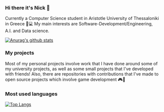 ### Hi there it's Nick 👋

<!--
**nikopetr/nikopetr** is a ✨ _special_ ✨ repository because its `README.md` (this file) appears on your GitHub profile.

Here are some ideas to get you started:

- 🔭 I’m currently working on ...
- 🌱 I’m currently learning ...
- 👯 I’m looking to collaborate on ...
- 🤔 I’m looking for help with ...
- 💬 Ask me about ...
- 📫 How to reach me: ...
- 😄 Pronouns: ...
- ⚡ Fun fact: ..
-->

Currently a Computer Science student in Aristotle University of Thessaloniki in Greece 📖💻
My main interests are Software-Development/Engineering, A.I. and Data science.

[![Anurag's github stats](https://github-readme-stats.vercel.app/api?username=nikopetr&include_all_commits&count_private=true&show_icons=true&theme=vue)](https://github.com/anuraghazra/github-readme-stats)

### My projects
Most of my personal projects involve work that I have done around some of my university projects, as well as some small projects that I've developed with friends!
Also, there are repositories with contributions that I've made to open source projects which involve game development 🎮🎲

### Most used languages
[![Top Langs](https://github-readme-stats.vercel.app/api/top-langs/?username=nikopetr&layout=compact&include_all_commits&count_private=true&show_icons=true&theme=vue&exclude_repo=https://github.com/nikopetr/Memory-Game)](https://github.com/anuraghazra/github-readme-stats)



